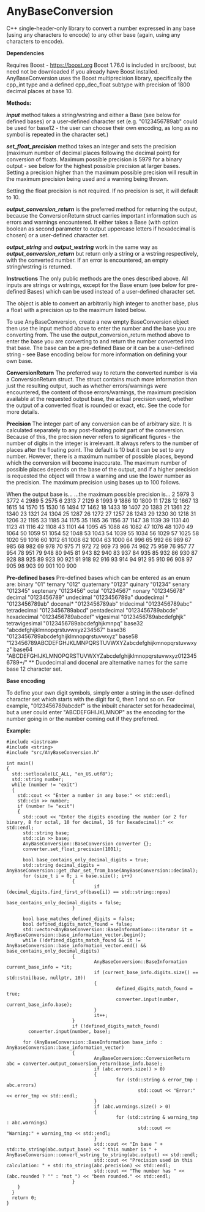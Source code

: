 # AnyBaseConversion
C++ single-header-only library to convert a number expressed in any base (using any characters to encode) to any other base (again, using any characters to encode).


**Dependencies**

Requires Boost - https://boost.org Boost 1.76.0 is included in src/boost, but need not be downloaded if you already have Boost installed. AnyBaseConversion uses the Boost multiprecision library, specifically the cpp_int type and a defined cpp_dec_float subtype with precision of 1800 decimal places at base 10.


**Methods:**

***input*** method takes a string/wstring and either a Base (see below for defined bases) or a user-defined character set (e.g. "0123456789ab" could be used for base12 - the user can choose their own encoding, as long as no symbol is repeated in the character set.)

***set_float_precision*** method takes an integer and sets the precision (maximum number of decimal places following the decimal point) for conversion of floats. Maximum possible precision is 5979 for a binary output - see below for the highest possible precision at larger bases. Setting a precision higher than the maximum possible precision will result in the maximum precision being used and a warning being thrown.

Setting the float precision is not required. If no precision is set, it will default to 10.

***output_conversion_return*** is the preferred method for returning the output, because the ConversionReturn struct carries important information such as errors and warnings encountered. It either takes a Base (with option boolean as second parameter to output uppercase letters if hexadecimal is chosen) or a user-defined character set.

***output_string*** and ***output_wstring*** work in the same way as ***output_conversion_return*** but return only a string or a wstring respectively, with the converted number. If an error is encountered, an empty string/wstring is returned.


**Instructions**
The only public methods are the ones described above. All inputs are strings or wstrings, except for the Base enum (see below for pre-defined Bases) which can be used instead of a user-defined character set.

The object is able to convert an arbitrarily high integer to another base, plus a float with a precision up to the maximum listed below.

To use AnyBaseConversion, create a new empty BaseConversion object then use the input method above to enter the number and the base you are converting from. The use the output_conversion_return method above to enter the base you are converting to and return the number converted into that base. The base can be a pre-defined Base or it can be a user-defined string - see Base encoding below for more information on defining your own base.


**ConversionReturn**
The preferred way to return the converted number is via a ConversionReturn struct. The struct contains much more information than just the resulting output, such as whether errors/warnings were encountered, the content of those errors/warnings, the maximum precision available at the requested output base, the actual precision used, whether the output of a converted float is rounded or exact, etc. See the code for more details.


**Precision**
The integer part of any conversion can be of arbitrary size. It is calculated separately to any post-floating point part of the conversion. Because of this, the precision never refers to significant figures - the number of digits in the integer is irrelevant. It always refers to the number of places after the floating point. The default is 10 but it can be set to any number. However, there is a maximum number of possible places, beyond which the conversion will become inaccurate. The maximum number of possible places depends on the base of the output, and if a higher precision is requested the object will throw a warning and use the lower number as the precision. The maximum precision using bases up to 100 follows.

When the output base is...     ...the maximum possible precision is...
2                               5979
3                               3772
4                               2989
5                               2575
6                               2313
7                               2129
8                               1993
9                               1886
10                              1800
11                              1728
12                              1667
13                              1615
14                              1570
15                              1530
16                              1494
17                              1462
18                              1433
19                              1407
20                              1383
21                              1361
22                              1340
23                              1321
24                              1304
25                              1287
26                              1272
27                              1257
28                              1243
29                              1230
30                              1218
31                              1206
32                              1195
33                              1185
34                              1175
35                              1165
36                              1156
37                              1147
38                              1139
39                              1131
40                              1123
41                              1116
42                              1108
43                              1101
44                              1095
45                              1088
46                              1082
47                              1076
48                              1070
49                              1064
50                              1059
51                              1054
52                              1048
53                              1043
54                              1039
55                              1034
56                              1029
57                              1025
58                              1020
59                              1016
60                              1012
61                              1008
62                              1004
63                              1000
64                              996
65                              992
66                              989
67                              985
68                              982
69                              978
70                              975
71                              972
72                              969
73                              966
74                              962
75                              959
76                              957
77                              954
78                              951
79                              948
80                              945
81                              943
82                              940
83                              937
84                              935
85                              932
86                              930
87                              928
88                              925
89                              923
90                              921
91                              918
92                              916
93                              914
94                              912
95                              910
96                              908
97                              905
98                              903
99                              901
100                             900


**Pre-defined bases**
Pre-defined bases which can be entered as an enum are:
binary             "01"
ternary            "012"
quaternary         "0123"
quinary            "01234"
senary             "012345"
septenary          "0123456"
octal              "01234567"
nonary             "012345678"
decimal            "0123456789"
undecimal          "0123456789a"
duodecimal *       "0123456789ab"
docenal*           "0123456789ab"
tridecimal         "0123456789abc"
tetradecimal       "0123456789abcd"
pentadecimal       "0123456789abcde"
hexadecimal        "0123456789abcdef"
vigesimal          "0123456789abcdefghjk"
tetravigesimal     "0123456789abcdefghjkmnpq"
base32             "abcdefghijklmnopqrstuvwxyz234567"
base36             "0123456789abcdefghijklmnopqrstuvwxyz"
base58             "123456789ABCDEFGHJKLMNPQRSTUVWXYZabcdefghijkmnopqrstuvwxyz"
base64             "ABCDEFGHIJKLMNOPQRSTUVWXYZabcdefghijklmnopqrstuvwxyz0123456789+/"
*\* Duodecimal and docenal are alternative names for the same base 12 character set.


**Base encoding**

To define your own digit symbols, simply enter a string in the user-defined character set which starts with the digit for 0, then 1 and so on. For example, "0123456789abcdef" is the inbuilt character set for hexadecimal, but a user could enter "ABCDEFGHIJKLMNOP" as the encoding for the number going in or the number coming out if they preferred.

**Example:**
```
#include <iostream>
#include <string>
#include "src/AnyBaseConversion.h"

int main()
{
  std::setlocale(LC_ALL, "en_US.utf8");
  std::string number;
  while (number != "exit")
  {
    std::cout << "Enter a number in any base:" << std::endl;
    std::cin >> number;
    if (number != "exit")
    {
      std::cout << "Enter the digits encoding the number (or 2 for binary, 8 for octal, 10 for decimal, 16 for hexadecimal):" << std::endl;
      std::string base;
      std::cin >> base;
      AnyBaseConversion::BaseConversion converter {};
      converter.set_float_precision(1001);

      bool base_contains_only_decimal_digits = true;
      std::string decimal_digits = AnyBaseConversion::get_char_set_from_base(AnyBaseConversion::decimal);
      for (size_t i = 0; i < base.size(); i++)
                        {
                                if (decimal_digits.find_first_of(base[i]) == std::string::npos)
                                        base_contains_only_decimal_digits = false;
                        }

      bool base_matches_defined_digits = false;
      bool defined_digits_match_found = false;
      std::vector<AnyBaseConversion::BaseInformation>::iterator it = AnyBaseConversion::base_information_vector.begin();
      while (!defined_digits_match_found && it != AnyBaseConversion::base_information_vector.end() && base_contains_only_decimal_digits)
                        {
                                AnyBaseConversion::BaseInformation current_base_info = *it;
                                if (current_base_info.digits.size() == std::stoi(base, nullptr, 10))
                                {
                                        defined_digits_match_found = true;
                                        converter.input(number, current_base_info.base);
                                }
                                it++;
                        }
                        if (!defined_digits_match_found)
        converter.input(number, base);

      for (AnyBaseConversion::BaseInformation base_info : AnyBaseConversion::base_information_vector)
                        {
                                AnyBaseConversion::ConversionReturn abc = converter.output_conversion_return(base_info.base);
                                if (abc.errors.size() > 0)
                                {
                                        for (std::string & error_tmp : abc.errors)
                                                std::cout << "Error:" << error_tmp << std::endl;
                                }
                                if (abc.warnings.size() > 0)
                                {
                                        for (std::string & warning_tmp : abc.warnings)
                                                std::cout << "Warning:" + warning_tmp << std::endl;
                                }
                                std::cout << "In base " + std::to_string(abc.output_base) << " this number is " + AnyBaseConversion::convert_wstring_to_string(abc.output) << std::endl;
                                std::cout << "Precision used in this calculation: " + std::to_string(abc.precision) << std::endl;
                                std::cout << "The number has " << (abc.rounded ? "" : "not ") << "been rounded." << std::endl;
                        }
    }
  }
  return 0;
}
```
